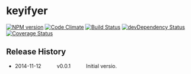 # keyifyer
[![NPM version](https://badge.fury.io/js/keyifyer.svg)](http://badge.fury.io/js/keyifyer)
[![Code Climate](https://codeclimate.com/github/tillarnold/keyifyer/badges/gpa.svg)](https://codeclimate.com/github/tillarnold/keyifyer)
[![Build Status](https://travis-ci.org/tillarnold/keyifyer.svg?branch=master)](https://travis-ci.org/tillarnold/keyifyer)
[![devDependency Status](https://david-dm.org/tillarnold/keyifyer/dev-status.svg)](https://david-dm.org/tillarnold/keyifyer#info=devDependencies)
[![Coverage Status](https://img.shields.io/coveralls/tillarnold/keyifyer.svg)](https://coveralls.io/r/tillarnold/keyifyer?branch=master)


## Release History
* 2014-11-12   v0.0.1   Initial versio.
